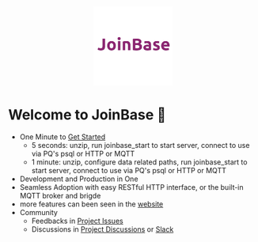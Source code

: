 <div align="center">
<a href="https://joinbase.io"><img src="https://github.com/open-joinbase/.github/blob/main/profile/joinbase_icon.png?raw=true" alt="JoinBase"></a>
</div>

# Welcome to JoinBase :clap:

* One Minute to [Get Started](https://joinbase.io/docs/getting-started/quick-start-enterprise/)
  + 5 seconds: unzip, run joinbase_start to start server, connect to use via PQ's psql or HTTP or MQTT
  + 1 minute: unzip, configure data related paths, run joinbase_start to start server, connect to use via PQ's psql or HTTP or MQTT
* Development and Production in One
* Seamless Adoption with easy RESTful HTTP interface, or the built-in MQTT broker and brigde
* more features can been seen in the [website](https://joinbase.io)
* Community
  + Feedbacks in [Project Issues](https://github.com/open-joinbase/JoinBase/issues)
  + Discussions in [Project Discussions](https://github.com/open-joinbase/JoinBase/discussions) or [Slack](https://joinbaseworkspace.slack.com/join/shared_invite/zt-1bizmnl2c-HaXl93gZ5Hnm_ukDAotZzg)
